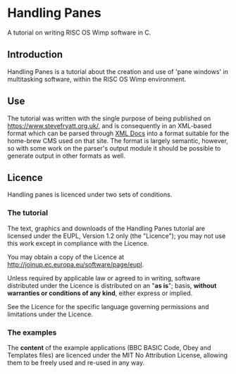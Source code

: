 Handling Panes
==============

A tutorial on writing RISC OS Wimp software in C.


Introduction
------------

Handling Panes is a tutorial about the creation and use of 'pane windows' in multitasking software, within the RISC OS Wimp environment.


Use
---

The tutorial was written with the single purpose of being published on <https://www.stevefryatt.org.uk/>, and is consequently in an XML-based format which can be parsed through [XML Docs](https://www.github.com/steve-fryatt/xmldocs) into a format suitable for the home-brew CMS used on that site. The format is largely semantic, however, so with some work on the parser's output module it should be possible to generate output in other formats as well.


Licence
-------

Handling panes is licenced under two sets of conditions.

### The tutorial

The text, graphics and downloads of the Handling Panes tutorial are licensed under the EUPL, Version 1.2 only (the "Licence"); you may not use this work except in compliance with the Licence.

You may obtain a copy of the Licence at <http://joinup.ec.europa.eu/software/page/eupl>.

Unless required by applicable law or agreed to in writing, software distributed under the Licence is distributed on an "**as is**"; basis, **without warranties or conditions of any kind**, either express or implied.

See the Licence for the specific language governing permissions and limitations under the Licence.

### The examples

The **content** of the example applications (BBC BASIC Code, Obey and Templates files) are licenced under the MIT No Attribution License, allowing them to be freely used and re-used in any way.
